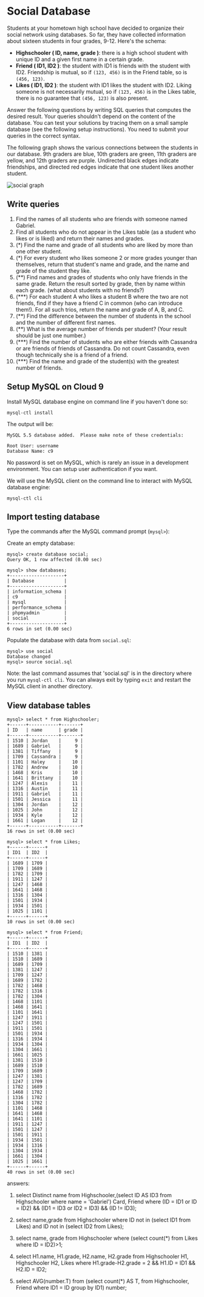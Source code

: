 # Social Database

Students at your hometown high school have decided to organize their social
network using databases. So far, they have collected information about sixteen
students in four grades, 9-12.
Here's the schema:
* **Highschooler ( ID, name, grade )**: there is a high school student with
  unique ID and a given first name in a certain grade.
* **Friend ( ID1, ID2 )**: the student with ID1 is friends with the student with
  ID2. Friendship is mutual, so if `(123, 456)` is in the Friend table, so is
  `(456, 123)`.
* **Likes ( ID1, ID2 )**: the student with ID1 likes the student with ID2. Liking
  someone is not necessarily mutual, so if `(123, 456)` is in the Likes table,
  there is no guarantee that `(456, 123)` is also present.

Answer the following questions by writing SQL queries that computes the desired
result. Your queries shouldn't depend on the content of the database. You can
test your solutions by tracing them on a small sample database (see the following
setup instructions). You need to submit your queries in the correct syntax.

The following graph shows the various connections between the students in our
database. 9th graders are blue, 10th graders are green, 11th graders are yellow,
and 12th graders are purple. Undirected black edges indicate friendships, and
directed red edges indicate that one student likes another student.

![social graph](images/social.png)

## Write queries
1. Find the names of all students who are friends with someone named Gabriel.
1. Find all students who do not appear in the Likes table (as a student who
  likes or is liked) and return their names and grades.
1. (*) Find the name and grade of all students who are liked by more than one
  other student.
1. (*) For every student who likes someone 2 or more
  grades younger than themselves, return that student's name and grade, and the
  name and grade of the student they like.
1. (**) Find names and grades of students who only have friends in the same
  grade. Return the result sorted by grade, then by name within each grade.
  (what about students with no friends?)
1. (***) For each student A who likes a student B where the two are not friends,
  find if they have a friend C in common (who can introduce them!). For all
  such trios, return the name and grade of A, B, and C.
1. (**) Find the difference between the number of students in the school and
  the number of different first names.
1. (**) What is the average number of friends per student? (Your result should
  be just one number.)
1. (***) Find the number of students who are either friends with Cassandra or
  are friends of friends of Cassandra. Do not count Cassandra, even though
  technically she is a friend of a friend.
1. (***) Find the name and grade of the student(s) with the greatest number of
  friends.

## Setup MySQL on Cloud 9
Install MySQL database engine on command line if you haven't done so:
```
mysql-ctl install
```
The output will be:
```
MySQL 5.5 database added.  Please make note of these credentials:

Root User: username
Database Name: c9
```
No password is set on MySQL, which is rarely an issue in a development
environment. You can setup user authentication if you want.

We will use the MySQL client on the command line to interact with MySQL database
engine:
```
mysql-ctl cli
```

## Import testing database
Type the commands after the MySQL command prompt (`mysql>`):

Create an empty database:
```
mysql> create database social;
Query OK, 1 row affected (0.00 sec)

mysql> show databases;
+--------------------+
| Database           |
+--------------------+
| information_schema |
| c9                 |
| mysql              |
| performance_schema |
| phpmyadmin         |
| social             |
+--------------------+
6 rows in set (0.00 sec)
```
Populate the database with data from `social.sql`:
```
mysql> use social
Database changed
mysql> source social.sql
```
Note: the last command assumes that 'social.sql' is in the directory where you
run `mysql-ctl cli`. You can always exit by typing `exit` and restart the MySQL
client in another directory.

## View database tables
```
mysql> select * from Highschooler;
+------+-----------+-------+
| ID   | name      | grade |
+------+-----------+-------+
| 1510 | Jordan    |     9 |
| 1689 | Gabriel   |     9 |
| 1381 | Tiffany   |     9 |
| 1709 | Cassandra |     9 |
| 1101 | Haley     |    10 |
| 1782 | Andrew    |    10 |
| 1468 | Kris      |    10 |
| 1641 | Brittany  |    10 |
| 1247 | Alexis    |    11 |
| 1316 | Austin    |    11 |
| 1911 | Gabriel   |    11 |
| 1501 | Jessica   |    11 |
| 1304 | Jordan    |    12 |
| 1025 | John      |    12 |
| 1934 | Kyle      |    12 |
| 1661 | Logan     |    12 |
+------+-----------+-------+
16 rows in set (0.00 sec)

mysql> select * from Likes;
+------+------+
| ID1  | ID2  |
+------+------+
| 1689 | 1709 |
| 1709 | 1689 |
| 1782 | 1709 |
| 1911 | 1247 |
| 1247 | 1468 |
| 1641 | 1468 |
| 1316 | 1304 |
| 1501 | 1934 |
| 1934 | 1501 |
| 1025 | 1101 |
+------+------+
10 rows in set (0.00 sec)

mysql> select * from Friend;
+------+------+
| ID1  | ID2  |
+------+------+
| 1510 | 1381 |
| 1510 | 1689 |
| 1689 | 1709 |
| 1381 | 1247 |
| 1709 | 1247 |
| 1689 | 1782 |
| 1782 | 1468 |
| 1782 | 1316 |
| 1782 | 1304 |
| 1468 | 1101 |
| 1468 | 1641 |
| 1101 | 1641 |
| 1247 | 1911 |
| 1247 | 1501 |
| 1911 | 1501 |
| 1501 | 1934 |
| 1316 | 1934 |
| 1934 | 1304 |
| 1304 | 1661 |
| 1661 | 1025 |
| 1381 | 1510 |
| 1689 | 1510 |
| 1709 | 1689 |
| 1247 | 1381 |
| 1247 | 1709 |
| 1782 | 1689 |
| 1468 | 1782 |
| 1316 | 1782 |
| 1304 | 1782 |
| 1101 | 1468 |
| 1641 | 1468 |
| 1641 | 1101 |
| 1911 | 1247 |
| 1501 | 1247 |
| 1501 | 1911 |
| 1934 | 1501 |
| 1934 | 1316 |
| 1304 | 1934 |
| 1661 | 1304 |
| 1025 | 1661 |
+------+------+
40 rows in set (0.00 sec)
```

answers:

1. select Distinct name 
from Highschooler,(select ID AS ID3 from Highschooler where name = 'Gabriel') Card, Friend
where (ID = ID1 or ID = ID2) && (ID1 = ID3 or ID2 = ID3) && (ID != ID3);

2. select name,grade 
from Highschooler
where ID not in (select ID1 from Likes) and ID not in (select ID2 from Likes); 

3. select name, grade 
from Highschooler 
where (select count(*) from Likes where ID = ID2)>1;

4. select H1.name, H1.grade, H2.name, H2.grade
from Highschooler H1, Highschooler H2, Likes 
where H1.grade-H2.grade = 2 && H1.ID = ID1 && H2.ID = ID2;

8. select AVG(number.T) 
from (select count(*) AS T, from Highschooler, Friend where ID1 = ID group by ID1) number;